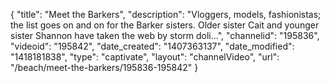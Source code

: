 {
    "title": "Meet the Barkers",
    "description": "Vloggers, models, fashionistas; the list goes on and on for the Barker sisters. Older sister Cait and younger sister Shannon have taken the web by storm doli...",
    "channelid": "195836",
    "videoid": "195842",
    "date_created": "1407363137",
    "date_modified": "1418181838",
    "type": "captivate",
    "layout": "channelVideo",
    "url": "\/beach\/meet-the-barkers\/195836-195842"
}